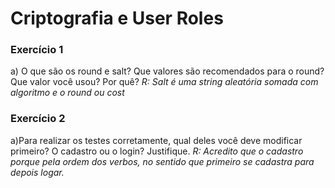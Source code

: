 # Criptografia e User Roles

### Exercício 1
a) O que são os round e salt? Que valores são recomendados para o round? Que valor você usou? Por quê?
*R: Salt é uma string aleatória somada com algoritmo e o round ou cost* 

### Exercício 2

a)Para realizar os testes corretamente, qual deles você deve modificar primeiro? O cadastro ou o login? Justifique.
*R: Acredito que o cadastro porque pela ordem dos verbos, no sentido que primeiro se cadastra para depois logar.*


